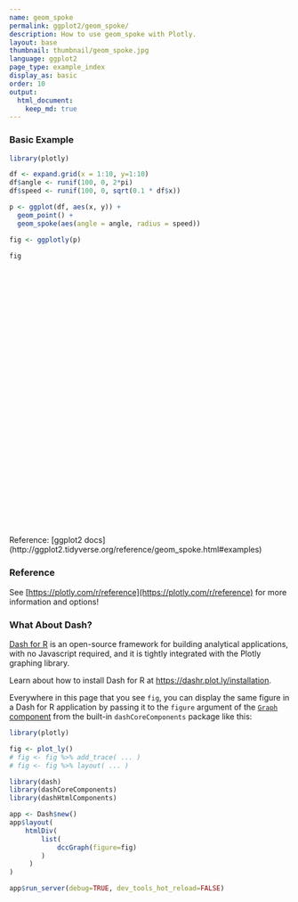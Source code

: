 ```yaml
---
name: geom_spoke
permalink: ggplot2/geom_spoke/
description: How to use geom_spoke with Plotly.
layout: base
thumbnail: thumbnail/geom_spoke.jpg
language: ggplot2
page_type: example_index
display_as: basic
order: 10
output:
  html_document:
    keep_md: true
---
```



### Basic Example


```r
library(plotly)

df <- expand.grid(x = 1:10, y=1:10)
df$angle <- runif(100, 0, 2*pi)
df$speed <- runif(100, 0, sqrt(0.1 * df$x))

p <- ggplot(df, aes(x, y)) +
  geom_point() +
  geom_spoke(aes(angle = angle, radius = speed))

fig <- ggplotly(p)

fig
```

<div id="htmlwidget-84e1f00ef9ee4dfd00fe" style="width:672px;height:480px;" class="plotly html-widget"></div>
<script type="application/json" data-for="htmlwidget-84e1f00ef9ee4dfd00fe">{"x":{"data":[{"x":[1,2,3,4,5,6,7,8,9,10,1,2,3,4,5,6,7,8,9,10,1,2,3,4,5,6,7,8,9,10,1,2,3,4,5,6,7,8,9,10,1,2,3,4,5,6,7,8,9,10,1,2,3,4,5,6,7,8,9,10,1,2,3,4,5,6,7,8,9,10,1,2,3,4,5,6,7,8,9,10,1,2,3,4,5,6,7,8,9,10,1,2,3,4,5,6,7,8,9,10],"y":[1,1,1,1,1,1,1,1,1,1,2,2,2,2,2,2,2,2,2,2,3,3,3,3,3,3,3,3,3,3,4,4,4,4,4,4,4,4,4,4,5,5,5,5,5,5,5,5,5,5,6,6,6,6,6,6,6,6,6,6,7,7,7,7,7,7,7,7,7,7,8,8,8,8,8,8,8,8,8,8,9,9,9,9,9,9,9,9,9,9,10,10,10,10,10,10,10,10,10,10],"text":["x:  1<br />y:  1","x:  2<br />y:  1","x:  3<br />y:  1","x:  4<br />y:  1","x:  5<br />y:  1","x:  6<br />y:  1","x:  7<br />y:  1","x:  8<br />y:  1","x:  9<br />y:  1","x: 10<br />y:  1","x:  1<br />y:  2","x:  2<br />y:  2","x:  3<br />y:  2","x:  4<br />y:  2","x:  5<br />y:  2","x:  6<br />y:  2","x:  7<br />y:  2","x:  8<br />y:  2","x:  9<br />y:  2","x: 10<br />y:  2","x:  1<br />y:  3","x:  2<br />y:  3","x:  3<br />y:  3","x:  4<br />y:  3","x:  5<br />y:  3","x:  6<br />y:  3","x:  7<br />y:  3","x:  8<br />y:  3","x:  9<br />y:  3","x: 10<br />y:  3","x:  1<br />y:  4","x:  2<br />y:  4","x:  3<br />y:  4","x:  4<br />y:  4","x:  5<br />y:  4","x:  6<br />y:  4","x:  7<br />y:  4","x:  8<br />y:  4","x:  9<br />y:  4","x: 10<br />y:  4","x:  1<br />y:  5","x:  2<br />y:  5","x:  3<br />y:  5","x:  4<br />y:  5","x:  5<br />y:  5","x:  6<br />y:  5","x:  7<br />y:  5","x:  8<br />y:  5","x:  9<br />y:  5","x: 10<br />y:  5","x:  1<br />y:  6","x:  2<br />y:  6","x:  3<br />y:  6","x:  4<br />y:  6","x:  5<br />y:  6","x:  6<br />y:  6","x:  7<br />y:  6","x:  8<br />y:  6","x:  9<br />y:  6","x: 10<br />y:  6","x:  1<br />y:  7","x:  2<br />y:  7","x:  3<br />y:  7","x:  4<br />y:  7","x:  5<br />y:  7","x:  6<br />y:  7","x:  7<br />y:  7","x:  8<br />y:  7","x:  9<br />y:  7","x: 10<br />y:  7","x:  1<br />y:  8","x:  2<br />y:  8","x:  3<br />y:  8","x:  4<br />y:  8","x:  5<br />y:  8","x:  6<br />y:  8","x:  7<br />y:  8","x:  8<br />y:  8","x:  9<br />y:  8","x: 10<br />y:  8","x:  1<br />y:  9","x:  2<br />y:  9","x:  3<br />y:  9","x:  4<br />y:  9","x:  5<br />y:  9","x:  6<br />y:  9","x:  7<br />y:  9","x:  8<br />y:  9","x:  9<br />y:  9","x: 10<br />y:  9","x:  1<br />y: 10","x:  2<br />y: 10","x:  3<br />y: 10","x:  4<br />y: 10","x:  5<br />y: 10","x:  6<br />y: 10","x:  7<br />y: 10","x:  8<br />y: 10","x:  9<br />y: 10","x: 10<br />y: 10"],"type":"scatter","mode":"markers","marker":{"autocolorscale":false,"color":"rgba(0,0,0,1)","opacity":1,"size":5.66929133858268,"symbol":"circle","line":{"width":1.88976377952756,"color":"rgba(0,0,0,1)"}},"hoveron":"points","showlegend":false,"xaxis":"x","yaxis":"y","hoverinfo":"text","frame":null},{"x":[1,1.02006336768632,null,2,2.04663260522326,null,3,3.01686039950605,null,4,4.01401487414079,null,5,5.06756037489014,null,6,5.94394222617065,null,7,6.99944659417276,null,8,8.03958648390585,null,9,8.22798408275769,null,10,9.73202688606815,null,1,0.829919206968361,null,2,1.8426966229827,null,3,2.94627140195696,null,4,3.96400706762653,null,5,5.1399177239233,null,6,5.73853119459198,null,7,7.02119594037375,null,8,7.24083920565545,null,9,9.23035707047184,null,10,10.141982230926,null,1,0.988157678663236,null,2,2.23448045848259,null,3,2.97299504543706,null,4,3.74306165794751,null,5,5.01675085630502,null,6,5.78136318102886,null,7,6.35261545067296,null,8,7.91612446312585,null,9,9.46853278214576,null,10,9.54843222063707,null,1,0.972557008777134,null,2,2.10669761592983,null,3,3.06959810068368,null,4,4.30645163222189,null,5,4.97086203069691,null,6,5.75386885916246,null,7,7.50326538966709,null,8,7.45762401182912,null,9,8.97874041486217,null,10,9.69354159676282,null,1,0.868848642263407,null,2,2.11929437409349,null,3,2.97972923404451,null,4,4.12609370633723,null,5,5.24031537391965,null,6,6.01880124088447,null,7,6.46328083488829,null,8,7.34878556231893,null,9,9.69238194936474,null,10,9.80510034011436,null,1,1.25365191875115,null,2,2.17485167158593,null,3,3.16841978955709,null,4,4.04210956616835,null,5,4.73189362862182,null,6,5.87487873051811,null,7,6.95695378591853,null,8,7.96266519728405,null,9,8.9954375293973,null,10,9.07236911439142,null,1,1.01881836662679,null,2,1.91669988355226,null,3,3.47410975977146,null,4,4.51886840561113,null,5,4.80008993308383,null,6,6.67535589678265,null,7,7.45083758115871,null,8,8.05536798567469,null,9,9.56254507825545,null,10,9.91785831037448,null,1,0.761476986163552,null,2,2.00374054196745,null,3,3.34508593512988,null,4,4.04167848818663,null,5,5.16724718243608,null,6,6.75190771867651,null,7,6.82777369408519,null,8,8.2119189373257,null,9,9.30345693986303,null,10,9.5783157526896,null,1,1.23069857209348,null,2,1.89220505827167,null,3,3.51509822881416,null,4,3.88609392007639,null,5,5.31434566482895,null,6,6.62404171766817,null,7,6.49689013912745,null,8,7.67210401590412,null,9,8.6789565406554,null,10,9.97763125115909,null,1,0.91332499342233,null,2,1.76018678361069,null,3,3.20661024764114,null,4,3.77012981648045,null,5,5.65148949569743,null,6,5.94234392717664,null,7,7.51929736196446,null,8,7.55636390895733,null,9,8.64003371175729,null,10,10.101261428832],"y":[1,0.709241726263031,null,1,0.706587333926229,null,1,1.04102268578787,null,1,0.998088371087453,null,1,0.834217683983864,null,1,1.07796161864144,null,1,0.999451963194276,null,1,1.32416155139812,null,1,0.671840475323454,null,1,1.32253513779201,null,2,1.8722498857661,null,2,2.09562443594575,null,2,1.85884755634504,null,2,2.01921741348536,null,2,1.45760919048945,null,2,2.51545376177722,null,2,1.94607366665617,null,2,2.00224956115164,null,2,1.84746625309519,null,2,2.10652397428414,null,3,3.01570984540192,null,3,3.0163291245922,null,3,3.35226792565786,null,3,2.86351333140183,null,3,2.98894956830173,null,3,2.57212160783714,null,3,3.18092410245677,null,3,2.97938961213439,null,3,2.69158792674455,null,3,2.43119487450087,null,4,3.95187354169501,null,4,4.34345638097546,null,4,3.89664504661534,null,4,4.13493511769799,null,4,4.10881610015736,null,4,4.59669660029271,null,4,3.90515920182072,null,4,3.62130951255325,null,4,3.9876764686374,null,4,3.23167561525951,null,5,4.9269483441851,null,5,4.95401277605623,null,5,5.01679978938614,null,5,5.31820984093643,null,5,4.44037841044986,null,5,5.3895008507913,null,5,5.26288877160546,null,5,4.87060435021849,null,5,4.94308466878646,null,5,4.80216218802228,null,6,6.18076746279181,null,6,6.34041514246628,null,6,6.06990031897444,null,6,5.64997659525866,null,6,5.94988732501052,null,6,5.79968711881725,null,6,5.93627729014234,null,6,5.96405171005694,null,6,6.64324365519241,null,6,5.72201771218583,null,7,7.09451063898049,null,7,7.28486505621055,null,7,6.88442783145954,null,7,6.89416290556935,null,7,7.04461002461204,null,7,7.02292671932514,null,7,7.3173378579551,null,7,6.95753010041305,null,7,6.84546158360454,null,7,7.03849887139779,null,8,7.980142491714,null,8,7.80408220598398,null,8,8.3938178383152,null,8,7.53446353383571,null,8,8.18538498130715,null,8,8.17105032168444,null,8,7.78529076935988,null,8,8.41755224027294,null,8,8.38584967441718,null,8,7.568067447215,null,9,9.18529653867989,null,9,8.91293253829616,null,9,8.83608806581976,null,9,9.45208170281864,null,9,8.59341159132512,null,9,8.71282614406512,null,9,9.56698095849068,null,9,8.7506482185031,null,9,8.6918964663222,null,9,8.94702794834753,null,10,9.94028092677747,null,10,10.1083254734955,null,10,10.4662610287745,null,10,9.82253427479907,null,10,10.0442401212105,null,10,9.94247759464039,null,10,9.56484921228896,null,10,9.83016712081345,null,10,10.0143250445688,null,10,10.0432341324908],"text":["angle: 4.78128337<br />speed: 0.2914496740<br />x:  1<br />y:  1","angle: 4.78128337<br />speed: 0.2914496740<br />x:  1<br />y:  1",null,"angle: 4.87000254<br />speed: 0.2970952583<br />x:  2<br />y:  1","angle: 4.87000254<br />speed: 0.2970952583<br />x:  2<br />y:  1",null,"angle: 1.18084173<br />speed: 0.0443523824<br />x:  3<br />y:  1","angle: 1.18084173<br />speed: 0.0443523824<br />x:  3<br />y:  1",null,"angle: 6.14762189<br />speed: 0.0141446464<br />x:  4<br />y:  1","angle: 6.14762189<br />speed: 0.0141446464<br />x:  4<br />y:  1",null,"angle: 5.09936522<br />speed: 0.1790200563<br />x:  5<br />y:  1","angle: 5.09936522<br />speed: 0.1790200563<br />x:  5<br />y:  1",null,"angle: 2.19418897<br />speed: 0.0960233721<br />x:  6<br />y:  1","angle: 2.19418897<br />speed: 0.0960233721<br />x:  6<br />y:  1",null,"angle: 3.92211632<br />speed: 0.0007788468<br />x:  7<br />y:  1","angle: 3.92211632<br />speed: 0.0007788468<br />x:  7<br />y:  1",null,"angle: 1.44927840<br />speed: 0.3265697492<br />x:  8<br />y:  1","angle: 1.44927840<br />speed: 0.3265697492<br />x:  8<br />y:  1",null,"angle: 3.54352118<br />speed: 0.8388666462<br />x:  9<br />y:  1","angle: 3.54352118<br />speed: 0.8388666462<br />x:  9<br />y:  1",null,"angle: 2.26405769<br />speed: 0.4193310207<br />x: 10<br />y:  1","angle: 2.26405769<br />speed: 0.4193310207<br />x: 10<br />y:  1",null,"angle: 3.78580653<br />speed: 0.2127147570<br />x:  1<br />y:  2","angle: 3.78580653<br />speed: 0.2127147570<br />x:  1<br />y:  2",null,"angle: 2.59538590<br />speed: 0.1840879821<br />x:  2<br />y:  2","angle: 2.59538590<br />speed: 0.1840879821<br />x:  2<br />y:  2",null,"angle: 4.34868079<br />speed: 0.1510323627<br />x:  3<br />y:  2","angle: 4.34868079<br />speed: 0.1510323627<br />x:  3<br />y:  2",null,"angle: 2.65117724<br />speed: 0.0408019627<br />x:  4<br />y:  2","angle: 2.65117724<br />speed: 0.0408019627<br />x:  4<br />y:  2",null,"angle: 4.96484974<br />speed: 0.5601470876<br />x:  5<br />y:  2","angle: 4.96484974<br />speed: 0.5601470876<br />x:  5<br />y:  2",null,"angle: 2.04023464<br />speed: 0.5779779552<br />x:  6<br />y:  2","angle: 2.04023464<br />speed: 0.5779779552<br />x:  6<br />y:  2",null,"angle: 5.08689279<br />speed: 0.0579423620<br />x:  7<br />y:  2","angle: 5.08689279<br />speed: 0.0579423620<br />x:  7<br />y:  2",null,"angle: 3.13862944<br />speed: 0.7591641273<br />x:  8<br />y:  2","angle: 3.13862944<br />speed: 0.7591641273<br />x:  8<br />y:  2",null,"angle: 5.69830766<br />speed: 0.2762805166<br />x:  9<br />y:  2","angle: 5.69830766<br />speed: 0.2762805166<br />x:  9<br />y:  2",null,"angle: 0.64366923<br />speed: 0.1775001718<br />x: 10<br />y:  2","angle: 0.64366923<br />speed: 0.1775001718<br />x: 10<br />y:  2",null,"angle: 2.21673474<br />speed: 0.0196733276<br />x:  1<br />y:  3","angle: 2.21673474<br />speed: 0.0196733276<br />x:  1<br />y:  3",null,"angle: 0.06952735<br />speed: 0.2350483476<br />x:  2<br />y:  3","angle: 0.06952735<br />speed: 0.2350483476<br />x:  2<br />y:  3",null,"angle: 1.64730695<br />speed: 0.3533015129<br />x:  3<br />y:  3","angle: 1.64730695<br />speed: 0.3533015129<br />x:  3<br />y:  3",null,"angle: 3.62989071<br />speed: 0.2909397228<br />x:  4<br />y:  3","angle: 3.62989071<br />speed: 0.2909397228<br />x:  4<br />y:  3",null,"angle: 5.70002580<br />speed: 0.0200674669<br />x:  5<br />y:  3","angle: 5.70002580<br />speed: 0.0200674669<br />x:  5<br />y:  3",null,"angle: 4.23999690<br />speed: 0.4805017972<br />x:  6<br />y:  3","angle: 4.23999690<br />speed: 0.4805017972<br />x:  6<br />y:  3",null,"angle: 2.86907614<br />speed: 0.6721906616<br />x:  7<br />y:  3","angle: 2.86907614<br />speed: 0.6721906616<br />x:  7<br />y:  3",null,"angle: 3.38254456<br />speed: 0.0863706766<br />x:  8<br />y:  3","angle: 3.38254456<br />speed: 0.0863706766<br />x:  8<br />y:  3",null,"angle: 5.70103173<br />speed: 0.5609286718<br />x:  9<br />y:  3","angle: 5.70103173<br />speed: 0.5609286718<br />x:  9<br />y:  3",null,"angle: 4.04138576<br />speed: 0.7262594097<br />x: 10<br />y:  3","angle: 4.04138576<br />speed: 0.7262594097<br />x: 10<br />y:  3",null,"angle: 4.19414937<br />speed: 0.0554010267<br />x:  1<br />y:  4","angle: 4.19414937<br />speed: 0.0554010267<br />x:  1<br />y:  4",null,"angle: 1.26959008<br />speed: 0.3596479763<br />x:  2<br />y:  4","angle: 1.26959008<br />speed: 0.3596479763<br />x:  2<br />y:  4",null,"angle: 5.30503116<br />speed: 0.1246039406<br />x:  3<br />y:  4","angle: 5.30503116<br />speed: 0.1246039406<br />x:  3<br />y:  4",null,"angle: 0.41477039<br />speed: 0.3348433796<br />x:  4<br />y:  4","angle: 0.41477039<br />speed: 0.3348433796<br />x:  4<br />y:  4",null,"angle: 1.83243094<br />speed: 0.1126497444<br />x:  5<br />y:  4","angle: 1.83243094<br />speed: 0.1126497444<br />x:  5<br />y:  4",null,"angle: 1.96202302<br />speed: 0.6454667856<br />x:  6<br />y:  4","angle: 1.96202302<br />speed: 0.6454667856<br />x:  6<br />y:  4",null,"angle: 6.09691894<br />speed: 0.5121238419<br />x:  7<br />y:  4","angle: 6.09691894<br />speed: 0.5121238419<br />x:  7<br />y:  4",null,"angle: 3.75111397<br />speed: 0.6614969371<br />x:  8<br />y:  4","angle: 3.75111397<br />speed: 0.6614969371<br />x:  8<br />y:  4",null,"angle: 3.66692904<br />speed: 0.0245731436<br />x:  9<br />y:  4","angle: 3.66692904<br />speed: 0.0245731436<br />x:  9<br />y:  4",null,"angle: 4.33286065<br />speed: 0.8271874716<br />x: 10<br />y:  4","angle: 4.33286065<br />speed: 0.8271874716<br />x: 10<br />y:  4",null,"angle: 3.64979629<br />speed: 0.1501240256<br />x:  1<br />y:  5","angle: 3.64979629<br />speed: 0.1501240256<br />x:  1<br />y:  5",null,"angle: 5.91524661<br />speed: 0.1278513686<br />x:  2<br />y:  5","angle: 5.91524661<br />speed: 0.1278513686<br />x:  2<br />y:  5",null,"angle: 2.44955393<br />speed: 0.0263274928<br />x:  3<br />y:  5","angle: 2.44955393<br />speed: 0.0263274928<br />x:  3<br />y:  5",null,"angle: 1.19351858<br />speed: 0.3422822310<br />x:  4<br />y:  5","angle: 1.19351858<br />speed: 0.3422822310<br />x:  4<br />y:  5",null,"angle: 5.11800147<br />speed: 0.6090384244<br />x:  5<br />y:  5","angle: 5.11800147<br />speed: 0.6090384244<br />x:  5<br />y:  5",null,"angle: 1.52256367<br />speed: 0.3899543556<br />x:  6<br />y:  5","angle: 1.52256367<br />speed: 0.3899543556<br />x:  6<br />y:  5",null,"angle: 2.68613269<br />speed: 0.5976436802<br />x:  7<br />y:  5","angle: 2.68613269<br />speed: 0.5976436802<br />x:  7<br />y:  5",null,"angle: 3.33773693<br />speed: 0.6639453878<br />x:  8<br />y:  5","angle: 3.33773693<br />speed: 0.6639453878<br />x:  8<br />y:  5",null,"angle: 6.20116750<br />speed: 0.6947172941<br />x:  9<br />y:  5","angle: 6.20116750<br />speed: 0.6947172941<br />x:  9<br />y:  5",null,"angle: 3.93447189<br />speed: 0.2777151009<br />x: 10<br />y:  5","angle: 3.93447189<br />speed: 0.2777151009<br />x: 10<br />y:  5",null,"angle: 0.61917187<br />speed: 0.3114741907<br />x:  1<br />y:  6","angle: 0.61917187<br />speed: 0.3114741907<br />x:  1<br />y:  6",null,"angle: 1.09629441<br />speed: 0.3826951480<br />x:  2<br />y:  6","angle: 1.09629441<br />speed: 0.3826951480<br />x:  2<br />y:  6",null,"angle: 0.39340109<br />speed: 0.1823493354<br />x:  3<br />y:  6","angle: 0.39340109<br />speed: 0.1823493354<br />x:  3<br />y:  6",null,"angle: 4.83211857<br />speed: 0.3525473010<br />x:  4<br />y:  6","angle: 4.83211857<br />speed: 0.3525473010<br />x:  4<br />y:  6",null,"angle: 3.32637387<br />speed: 0.2727495308<br />x:  5<br />y:  6","angle: 3.32637387<br />speed: 0.2727495308<br />x:  5<br />y:  6",null,"angle: 4.15405637<br />speed: 0.2361791321<br />x:  6<br />y:  6","angle: 4.15405637<br />speed: 0.2361791321<br />x:  6<br />y:  6",null,"angle: 4.11827948<br />speed: 0.0768996768<br />x:  7<br />y:  6","angle: 4.11827948<br />speed: 0.0768996768<br />x:  7<br />y:  6",null,"angle: 3.90807312<br />speed: 0.0518282456<br />x:  8<br />y:  6","angle: 3.90807312<br />speed: 0.0518282456<br />x:  8<br />y:  6",null,"angle: 1.57788912<br />speed: 0.6432598356<br />x:  9<br />y:  6","angle: 1.57788912<br />speed: 0.6432598356<br />x:  9<br />y:  6",null,"angle: 3.43274582<br />speed: 0.9683869125<br />x: 10<br />y:  6","angle: 3.43274582<br />speed: 0.9683869125<br />x: 10<br />y:  6",null,"angle: 1.37425309<br />speed: 0.0963659266<br />x:  1<br />y:  7","angle: 1.37425309<br />speed: 0.0963659266<br />x:  1<br />y:  7",null,"angle: 1.85528417<br />speed: 0.2967945580<br />x:  2<br />y:  7","angle: 1.85528417<br />speed: 0.2967945580<br />x:  2<br />y:  7",null,"angle: 6.04408183<br />speed: 0.4879928180<br />x:  3<br />y:  7","angle: 6.04408183<br />speed: 0.4879928180<br />x:  3<br />y:  7",null,"angle: 6.08196888<br />speed: 0.5295525591<br />x:  4<br />y:  7","angle: 6.08196888<br />speed: 0.5295525591<br />x:  4<br />y:  7",null,"angle: 2.92203932<br />speed: 0.2048269737<br />x:  5<br />y:  7","angle: 2.92203932<br />speed: 0.2048269737<br />x:  5<br />y:  7",null,"angle: 0.03393458<br />speed: 0.6757449384<br />x:  6<br />y:  7","angle: 0.03393458<br />speed: 0.6757449384<br />x:  6<br />y:  7",null,"angle: 0.61332866<br />speed: 0.5513237168<br />x:  7<br />y:  7","angle: 0.61332866<br />speed: 0.5513237168<br />x:  7<br />y:  7",null,"angle: 5.62886249<br />speed: 0.0697804142<br />x:  8<br />y:  7","angle: 5.62886249<br />speed: 0.0697804142<br />x:  8<br />y:  7",null,"angle: 6.01508599<br />speed: 0.5833858819<br />x:  9<br />y:  7","angle: 6.01508599<br />speed: 0.5833858819<br />x:  9<br />y:  7",null,"angle: 2.70330646<br />speed: 0.0907161522<br />x: 10<br />y:  7","angle: 2.70330646<br />speed: 0.0907161522<br />x: 10<br />y:  7",null,"angle: 3.22465307<br />speed: 0.2393481748<br />x:  1<br />y:  8","angle: 3.22465307<br />speed: 0.2393481748<br />x:  1<br />y:  8",null,"angle: 4.73147907<br />speed: 0.1959534987<br />x:  2<br />y:  8","angle: 4.73147907<br />speed: 0.1959534987<br />x:  2<br />y:  8",null,"angle: 0.85125441<br />speed: 0.5236189382<br />x:  3<br />y:  8","angle: 0.85125441<br />speed: 0.5236189382<br />x:  3<br />y:  8",null,"angle: 4.80167880<br />speed: 0.4673984357<br />x:  4<br />y:  8","angle: 4.80167880<br />speed: 0.4673984357<br />x:  4<br />y:  8",null,"angle: 0.83678834<br />speed: 0.2496782156<br />x:  5<br />y:  8","angle: 0.83678834<br />speed: 0.2496782156<br />x:  5<br />y:  8",null,"angle: 0.22368172<br />speed: 0.7711182983<br />x:  6<br />y:  8","angle: 0.22368172<br />speed: 0.7711182983<br />x:  6<br />y:  8",null,"angle: 4.03634610<br />speed: 0.2752488949<br />x:  7<br />y:  8","angle: 4.03634610<br />speed: 0.2752488949<br />x:  7<br />y:  8",null,"angle: 1.10114545<br />speed: 0.4682515450<br />x:  8<br />y:  8","angle: 1.10114545<br />speed: 0.4682515450<br />x:  8<br />y:  8",null,"angle: 0.90436361<br />speed: 0.4908829653<br />x:  9<br />y:  8","angle: 0.90436361<br />speed: 0.4908829653<br />x:  9<br />y:  8",null,"angle: 3.93899599<br />speed: 0.6036417270<br />x: 10<br />y:  8","angle: 3.93899599<br />speed: 0.6036417270<br />x: 10<br />y:  8",null,"angle: 0.67668766<br />speed: 0.2958997101<br />x:  1<br />y:  9","angle: 0.67668766<br />speed: 0.2958997101<br />x:  1<br />y:  9",null,"angle: 3.82101946<br />speed: 0.1385658412<br />x:  2<br />y:  9","angle: 3.82101946<br />speed: 0.1385658412<br />x:  2<br />y:  9",null,"angle: 5.97510248<br />speed: 0.5405490796<br />x:  3<br />y:  9","angle: 5.97510248<br />speed: 0.5405490796<br />x:  3<br />y:  9",null,"angle: 1.81761796<br />speed: 0.4662107475<br />x:  4<br />y:  9","angle: 1.81761796<br />speed: 0.4662107475<br />x:  4<br />y:  9",null,"angle: 5.37052965<br />speed: 0.5139331971<br />x:  5<br />y:  9","angle: 5.37052965<br />speed: 0.5139331971<br />x:  5<br />y:  9",null,"angle: 5.85189492<br />speed: 0.6869475154<br />x:  6<br />y:  9","angle: 5.85189492<br />speed: 0.6869475154<br />x:  6<br />y:  9",null,"angle: 2.29657767<br />speed: 0.7580151314<br />x:  7<br />y:  9","angle: 2.29657767<br />speed: 0.7580151314<br />x:  7<br />y:  9",null,"angle: 3.79175462<br />speed: 0.4119369944<br />x:  8<br />y:  9","angle: 3.79175462<br />speed: 0.4119369944<br />x:  8<br />y:  9",null,"angle: 3.90642630<br />speed: 0.4449681902<br />x:  9<br />y:  9","angle: 3.90642630<br />speed: 0.4449681902<br />x:  9<br />y:  9",null,"angle: 4.31282908<br />speed: 0.0575012972<br />x: 10<br />y:  9","angle: 4.31282908<br />speed: 0.0575012972<br />x: 10<br />y:  9",null,"angle: 3.74489780<br />speed: 0.1052564700<br />x:  1<br />y: 10","angle: 3.74489780<br />speed: 0.1052564700<br />x:  1<br />y: 10",null,"angle: 2.71731952<br />speed: 0.2631440422<br />x:  2<br />y: 10","angle: 2.71731952<br />speed: 0.2631440422<br />x:  2<br />y: 10",null,"angle: 1.15367734<br />speed: 0.5099873934<br />x:  3<br />y: 10","angle: 1.15367734<br />speed: 0.5099873934<br />x:  3<br />y: 10",null,"angle: 3.79904193<br />speed: 0.2904038307<br />x:  4<br />y: 10","angle: 3.79904193<br />speed: 0.2904038307<br />x:  4<br />y: 10",null,"angle: 0.06780203<br />speed: 0.6529898555<br />x:  5<br />y: 10","angle: 0.06780203<br />speed: 0.6529898555<br />x:  5<br />y: 10",null,"angle: 3.92583029<br />speed: 0.0814435378<br />x:  6<br />y: 10","angle: 3.92583029<br />speed: 0.0814435378<br />x:  6<br />y: 10",null,"angle: 5.58572233<br />speed: 0.6775145446<br />x:  7<br />y: 10","angle: 5.58572233<br />speed: 0.6775145446<br />x:  7<br />y: 10",null,"angle: 3.50720174<br />speed: 0.4750328285<br />x:  8<br />y: 10","angle: 3.50720174<br />speed: 0.4750328285<br />x:  8<br />y: 10",null,"angle: 3.10181812<br />speed: 0.3602512118<br />x:  9<br />y: 10","angle: 3.10181812<br />speed: 0.3602512118<br />x:  9<br />y: 10",null,"angle: 0.40352588<br />speed: 0.1101048009<br />x: 10<br />y: 10","angle: 0.40352588<br />speed: 0.1101048009<br />x: 10<br />y: 10"],"type":"scatter","mode":"lines","line":{"width":1.88976377952756,"color":"rgba(0,0,0,1)","dash":"solid"},"hoveron":"points","showlegend":false,"xaxis":"x","yaxis":"y","hoverinfo":"text","frame":null}],"layout":{"margin":{"t":26.2283105022831,"r":7.30593607305936,"b":40.1826484018265,"l":48.9497716894977},"plot_bgcolor":"rgba(235,235,235,1)","paper_bgcolor":"rgba(255,255,255,1)","font":{"color":"rgba(0,0,0,1)","family":"","size":14.6118721461187},"xaxis":{"domain":[0,1],"automargin":true,"type":"linear","autorange":false,"range":[0.292451723925427,10.6110074931642],"tickmode":"array","ticktext":["2.5","5.0","7.5","10.0"],"tickvals":[2.5,5,7.5,10],"categoryorder":"array","categoryarray":["2.5","5.0","7.5","10.0"],"nticks":null,"ticks":"outside","tickcolor":"rgba(51,51,51,1)","ticklen":3.65296803652968,"tickwidth":0.66417600664176,"showticklabels":true,"tickfont":{"color":"rgba(77,77,77,1)","family":"","size":11.689497716895},"tickangle":-0,"showline":false,"linecolor":null,"linewidth":0,"showgrid":true,"gridcolor":"rgba(255,255,255,1)","gridwidth":0.66417600664176,"zeroline":false,"anchor":"y","title":{"text":"x","font":{"color":"rgba(0,0,0,1)","family":"","size":14.6118721461187}},"hoverformat":".2f"},"yaxis":{"domain":[0,1],"automargin":true,"type":"linear","autorange":false,"range":[0.182119447650903,10.955982056447],"tickmode":"array","ticktext":["2.5","5.0","7.5","10.0"],"tickvals":[2.5,5,7.5,10],"categoryorder":"array","categoryarray":["2.5","5.0","7.5","10.0"],"nticks":null,"ticks":"outside","tickcolor":"rgba(51,51,51,1)","ticklen":3.65296803652968,"tickwidth":0.66417600664176,"showticklabels":true,"tickfont":{"color":"rgba(77,77,77,1)","family":"","size":11.689497716895},"tickangle":-0,"showline":false,"linecolor":null,"linewidth":0,"showgrid":true,"gridcolor":"rgba(255,255,255,1)","gridwidth":0.66417600664176,"zeroline":false,"anchor":"x","title":{"text":"y","font":{"color":"rgba(0,0,0,1)","family":"","size":14.6118721461187}},"hoverformat":".2f"},"shapes":[{"type":"rect","fillcolor":null,"line":{"color":null,"width":0,"linetype":[]},"yref":"paper","xref":"paper","x0":0,"x1":1,"y0":0,"y1":1}],"showlegend":false,"legend":{"bgcolor":"rgba(255,255,255,1)","bordercolor":"transparent","borderwidth":1.88976377952756,"font":{"color":"rgba(0,0,0,1)","family":"","size":11.689497716895}},"hovermode":"closest","barmode":"relative"},"config":{"doubleClick":"reset","showSendToCloud":false},"source":"A","attrs":{"7ec2643e2d16":{"x":{},"y":{},"type":"scatter"},"7ec2636256a8":{"angle":{},"radius":{},"x":{},"y":{}}},"cur_data":"7ec2643e2d16","visdat":{"7ec2643e2d16":["function (y) ","x"],"7ec2636256a8":["function (y) ","x"]},"highlight":{"on":"plotly_click","persistent":false,"dynamic":false,"selectize":false,"opacityDim":0.2,"selected":{"opacity":1},"debounce":0},"shinyEvents":["plotly_hover","plotly_click","plotly_selected","plotly_relayout","plotly_brushed","plotly_brushing","plotly_clickannotation","plotly_doubleclick","plotly_deselect","plotly_afterplot","plotly_sunburstclick"],"base_url":"https://plot.ly"},"evals":[],"jsHooks":[]}</script>
Reference: [ggplot2 docs](http://ggplot2.tidyverse.org/reference/geom_spoke.html#examples)

### Reference

See [https://plotly.com/r/reference](https://plotly.com/r/reference) for more information and options!

### What About Dash?

[Dash for R](https://dashr.plot.ly/) is an open-source framework for building analytical applications, with no Javascript required, and it is tightly integrated with the Plotly graphing library. 

Learn about how to install Dash for R at https://dashr.plot.ly/installation.

Everywhere in this page that you see `fig`, you can display the same figure in a Dash for R application by passing it to the `figure` argument of the [`Graph` component](https://dashr.plot.ly/dash-core-components/graph) from the built-in `dashCoreComponents` package like this:


```r
library(plotly)

fig <- plot_ly() 
# fig <- fig %>% add_trace( ... )
# fig <- fig %>% layout( ... ) 

library(dash)
library(dashCoreComponents)
library(dashHtmlComponents)

app <- Dash$new()
app$layout(
    htmlDiv(
        list(
            dccGraph(figure=fig) 
        )
     )
)

app$run_server(debug=TRUE, dev_tools_hot_reload=FALSE)
```
